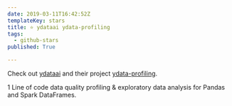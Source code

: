 ```yaml
---
date: 2019-03-11T16:42:52Z
templateKey: stars
title: ⭐ ydataai ydata-profiling
tags:
  - github-stars
published: True

---
```


Check out [ydataai](https://github.com/ydataai) and their project [ydata-profiling](https://github.com/ydataai/ydata-profiling).

1 Line of code data quality profiling & exploratory data analysis for Pandas and Spark DataFrames.
